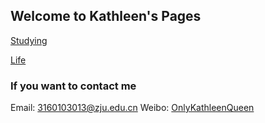 ## Welcome to Kathleen's Pages

[Studying](http://kathleenqueen.work/FreeSolo/studying.html) 

[Life](https://kathleenqueen.work/FreeSolo/studying.html)


### If you want to contact me

Email: 3160103013@zju.edu.cn
Weibo: [OnlyKathleenQueen](https://weibo.com/OnlyKathleenQueen)
